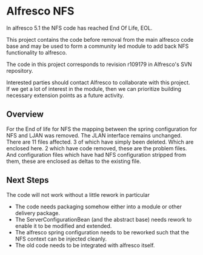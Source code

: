 Alfresco NFS
=======
In alfresco 5.1 the NFS code has reached End Of Life, EOL.

This project contains the code before removal from the 
main alfresco code base and may be used to form a community led module 
to add back NFS functionality to alfresco.   

The code in this project corresponds to revision r109179 in Alfresco's SVN repository.

Interested parties should contact Alfresco to collaborate with this project.  
If we get a lot of interest in the module, then we can prioritize building necessary extension points as a future activity.

Overview
-------
For the End of life for NFS the mapping between the spring configuration for NFS and LJAN was removed.   The JLAN interface remains unchanged.
There are 11 files affected.  3 of which have simply been deleted.   Which are enclosed here.   2 which have code removed,  these are the problem files.  
And configuration files which have had NFS configuration stripped from them,  these are enclosed as deltas to the existing file.

Next Steps
-------
The code will not work without a little rework in particular 
* The code needs packaging somehow either into a module or other delivery package.
* The ServerConfigurationBean (and the abstract base) needs rework to enable it to be modified and extended.
* The alfresco spring configuration needs to be reworked such that the NFS context can be injected cleanly.
* The old code needs to be integrated with alfresco itself.




